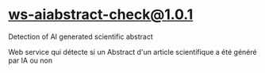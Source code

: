 # ws-aiabstract-check@1.0.1

Detection of AI generated scientific abstract

Web service qui détecte si un Abstract d'un article scientifique a été généré par IA ou non

